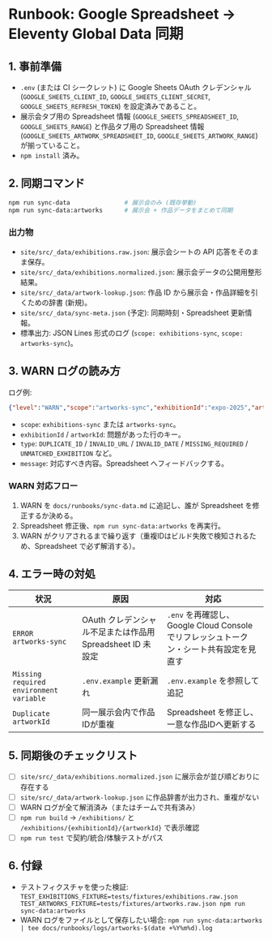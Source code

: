 # Runbook: Google Spreadsheet → Eleventy Global Data 同期

## 1. 事前準備
- `.env` (または CI シークレット) に Google Sheets OAuth クレデンシャル (`GOOGLE_SHEETS_CLIENT_ID`, `GOOGLE_SHEETS_CLIENT_SECRET`, `GOOGLE_SHEETS_REFRESH_TOKEN`) を設定済みであること。
- 展示会タブ用の Spreadsheet 情報 (`GOOGLE_SHEETS_SPREADSHEET_ID`, `GOOGLE_SHEETS_RANGE`) と作品タブ用の Spreadsheet 情報 (`GOOGLE_SHEETS_ARTWORK_SPREADSHEET_ID`, `GOOGLE_SHEETS_ARTWORK_RANGE`) が揃っていること。
- `npm install` 済み。

## 2. 同期コマンド
```bash
npm run sync-data               # 展示会のみ (既存挙動)
npm run sync-data:artworks      # 展示会 + 作品データをまとめて同期
```

### 出力物
- `site/src/_data/exhibitions.raw.json`: 展示会シートの API 応答をそのまま保存。
- `site/src/_data/exhibitions.normalized.json`: 展示会データの公開用整形結果。
- `site/src/_data/artwork-lookup.json`: 作品 ID から展示会・作品詳細を引くための辞書 (新規)。
- `site/src/_data/sync-meta.json` (予定): 同期時刻・Spreadsheet 更新情報。
- 標準出力: JSON Lines 形式のログ (`scope: exhibitions-sync`, `scope: artworks-sync`)。

## 3. WARN ログの読み方
ログ例:
```json
{"level":"WARN","scope":"artworks-sync","exhibitionId":"expo-2025","artworkId":"a-001","type":"MISSING_REQUIRED","message":"Artwork title is blank"}
```
- `scope`: `exhibitions-sync` または `artworks-sync`。
- `exhibitionId` / `artworkId`: 問題があった行のキー。
- `type`: `DUPLICATE_ID` / `INVALID_URL` / `INVALID_DATE` / `MISSING_REQUIRED` / `UNMATCHED_EXHIBITION` など。
- `message`: 対応すべき内容。Spreadsheet へフィードバックする。

### WARN 対応フロー
1. WARN を `docs/runbooks/sync-data.md` に追記し、誰が Spreadsheet を修正するか決める。
2. Spreadsheet 修正後、`npm run sync-data:artworks` を再実行。
3. WARN がクリアされるまで繰り返す（重複IDはビルド失敗で検知されるため、Spreadsheet で必ず解消する）。

## 4. エラー時の対処
| 状況 | 原因 | 対応 |
|------|------|------|
| `ERROR artworks-sync` | OAuth クレデンシャル不足または作品用 Spreadsheet ID 未設定 | `.env` を再確認し、Google Cloud Console でリフレッシュトークン・シート共有設定を見直す |
| `Missing required environment variable` | `.env.example` 更新漏れ | `.env.example` を参照して追記 |
| `Duplicate artworkId` | 同一展示会内で作品IDが重複 | Spreadsheet を修正し、一意な作品IDへ更新する |

## 5. 同期後のチェックリスト
- [ ] `site/src/_data/exhibitions.normalized.json` に展示会が並び順どおりに存在する
- [ ] `site/src/_data/artwork-lookup.json` に作品辞書が出力され、重複がない
- [ ] WARN ログが全て解消済み（またはチームで共有済み）
- [ ] `npm run build` → `/exhibitions/` と `/exhibitions/{exhibitionId}/{artworkId}` で表示確認
- [ ] `npm run test` で契約/統合/体験テストがパス

## 6. 付録
- テストフィクスチャを使った検証: `TEST_EXHIBITIONS_FIXTURE=tests/fixtures/exhibitions.raw.json TEST_ARTWORKS_FIXTURE=tests/fixtures/artworks.raw.json npm run sync-data:artworks`
- WARN ログをファイルとして保存したい場合: `npm run sync-data:artworks | tee docs/runbooks/logs/artworks-$(date +%Y%m%d).log`
